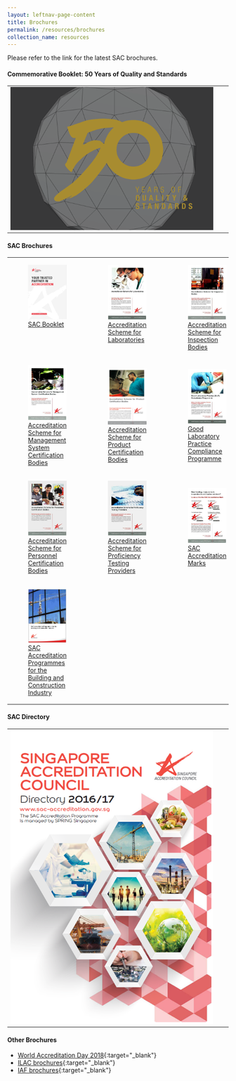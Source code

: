 ```yaml
---
layout: leftnav-page-content
title: Brochures
permalink: /resources/brochures
collection_name: resources
---
```

Please refer to the link for the latest SAC brochures.

#### Commemorative Booklet: 50 Years of Quality and Standards
<table class="brochures-table" border="0" cellpadding="20">
  <tbody>
    <tr>
      <td><a href="https://spring.enterprisesg.gov.sg/Resources/Documents/50_years_of_quality_and_standards/web/html5/index.html" target="_blank"><img src="/images/brochures/Comm%20Book%202016.png" alt="Commemorative Book 2016"/></a></td>
      <td></td>
      <td></td>
    </tr>
  </tbody>
</table>  


#### SAC Brochures
<table class="brochures-table" border="0" cellpadding="20">
  <tbody>
    <tr>
      <td valign="top">
        <a href="/files/brochures/SAC-Booklet.pdf" target="_blank">
         <figure>
  	   <img src="/images/brochures/SAC-Booklet.jpg" alt="SAC Booklet"/>
  	   <figcaption>SAC Booklet</figcaption>
	</figure>
        </a>
      </td>
      <td valign="top">
        <a href="/files/brochures/SAC%20Brochure%20-%20Accreditation%20Scheme%20for%20Laboratories.pdf" target="_blank">
          <figure>
  	    <img src="/images/brochures/SAC-Brochures-LA.jpg" alt="Laboratories Scheme"/>
  	    <figcaption>Accreditation Scheme for Laboratories</figcaption>
	  </figure>
        </a>
      </td>
      <td valign="top">
        <a href="/files/brochures/SAC%20Brochure%20-%20Accreditation%20Scheme%20for%20Inspection%20Bodies.pdf" target="_blank">
          <figure>
      	    <img src="/images/brochures/SAC-Brochures-IB.jpg" alt="Inspection Bodies Scheme"/>
    	    <figcaption>Accreditation Scheme for Inspection Bodies</figcaption>
	  </figure>
        </a>
      </td>
    </tr>
    <tr>
      <td>
        <a href="/files/brochures/SAC%20Brochure%20-%20Accreditation%20Scheme%20for%20Managament%20System%20Certification%20Bodies.pdf" target="_blank">
	  <figure>
  	    <img src="/images/brochures/SAC-Brochures-MS.jpg" alt="MS Certification Bodies"/>
  	    <figcaption>Accreditation Scheme for Management System Certification Bodies</figcaption>
	  </figure>
	 </a>
      </td>
      <td>
        <a href="/files/brochures/SAC%20Brochure%20-%20Accreditation%20Scheme%20for%20Product%20Certification%20Bodies.pdf" target="_blank">
	  <figure>
  	   <img src="/images/brochures/SAC-Brochures-PC.PNG" alt="Product Certification Bodies"/>
  	   <figcaption>Accreditation Scheme for Product Certification Bodies</figcaption>
	  </figure>
	</a>
      </td>
      <td>
        <a href="/files/brochures/SAC%20Brochure%20-%20Good%20Laboratory%20Practice%20Compliance%20Programme.pdf" target="_blank">
	  <figure>
  	    <img src="/images/brochures/SAC-Brochures-GLP.jpg" alt="GLP Compliance"/>
  	    <figcaption>Good Laboratory Practice Compliance Programme</figcaption>
	  </figure>
	</a>
      </td>
    </tr>
    <tr>
      <td>
        <a href="/files/brochures/SAC%20Brochure%20-%20Accreditation%20Scheme%20for%20Personnel%20Certification%20Bodies.pdf" target="_blank">
	  <figure>
  	    <img src="/images/brochures/SAC-Brochures-PCB.jpg" alt="Personnel Certification Bodies"/>
  	    <figcaption>Accreditation Scheme for Personnel Certification Bodies</figcaption>
	  </figure>	
	</a>
      </td>
      <td>
        <a href="/files/brochures/SAC%20Brochure%20-%20Accreditation%20Scheme%20for%20Proficiency%20Testing%20Providers.pdf" target="_blank">
	  <figure>
  	    <img src="/images/brochures/SAC-Brochures-PTP.jpg" alt="Proficiency Testing Providers"/>
  	    <figcaption>Accreditation Scheme for Proficiency Testing Providers</figcaption>
	  </figure>
	</a>
      </td>
      <td>
        <a href="/files/brochures/SAC%20Brochure%20-%20SAC%20Accreditation%20Mark.pdf" target="_blank">
	  <figure>
  	   <img src="/images/brochures/SAC-Brochures-SAC%20Accreditation%20Marks.jpg" alt="SAC Accreditation Marks"/>
  	   <figcaption>SAC Accreditation Marks</figcaption>
	  </figure>
	</a>
      </td>
    </tr>
    <tr>
      <td>
        <a href="/files/brochures/SAC%20Accreditation%20Programmes%20for%20the%20Building%20and%20Construction%20Industry.pdf" target="_blank">
	  <figure>
  	    <img src="/images/brochures/SAC-Brochures-Building_Construction.PNG" alt="SAC-Brochures-Building_Construction"/>
  	    <figcaption>SAC Accreditation Programmes for the Building and Construction Industry</figcaption>
	  </figure>
	</a>
      </td>
      <td></td>
      <td></td>
    </tr>
  </tbody>
 </table>


#### SAC Directory
<table class="brochures-table" border="0" cellpadding="20">
  <tbody>
    <tr>
      <td><a href="/files/brochures/SAC%20Directory%2016-17%20Final.pdf" target="_blank"><img src="/images/brochures/SAC%20Directory%20Cover%201617.png" alt="SAC Directory 16-17"/></a></td>
      <td></td>
      <td></td>
    </tr>
  </tbody>
</table> 


#### Other Brochures
* [World Accreditation Day 2018](http://ilac.org/news-and-events/world-accreditation-day/){:target="_blank"}
* [ILAC brochures](https://ilac.org/publications-and-resources/ilac-promotional-brochures/){:target="_blank"}
* [IAF brochures](https://www.iaf.nu/articles/Promotional_Documents/300){:target="_blank"}
